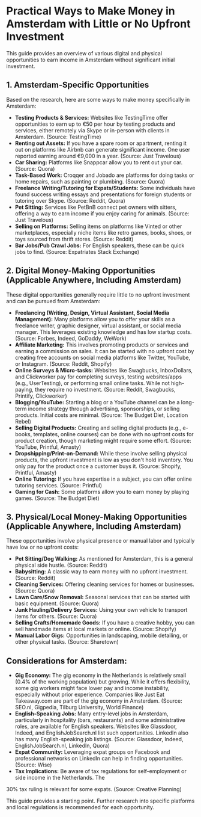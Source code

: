 # Practical Ways to Make Money in Amsterdam with Little or No Upfront Investment

This guide provides an overview of various digital and physical opportunities to earn income in Amsterdam without significant initial investment.

## 1. Amsterdam-Specific Opportunities

Based on the research, here are some ways to make money specifically in Amsterdam:

*   **Testing Products & Services:** Websites like TestingTime offer opportunities to earn up to €50 per hour by testing products and services, either remotely via Skype or in-person with clients in Amsterdam. (Source: TestingTime)
*   **Renting out Assets:** If you have a spare room or apartment, renting it out on platforms like Airbnb can generate significant income. One user reported earning around €9,000 in a year. (Source: Just Travelous)
*   **Car Sharing:** Platforms like Snappcar allow you to rent out your car. (Source: Quora)
*   **Task-Based Work:** Croqqer and Jobado are platforms for doing tasks or home repairs, such as painting or plumbing. (Source: Quora)
*   **Freelance Writing/Tutoring for Expats/Students:** Some individuals have found success writing essays and presentations for foreign students or tutoring over Skype. (Source: Reddit, Quora)
*   **Pet Sitting:** Services like PetBnB connect pet owners with sitters, offering a way to earn income if you enjoy caring for animals. (Source: Just Travelous)
*   **Selling on Platforms:** Selling items on platforms like Vinted or other marketplaces, especially niche items like retro games, books, shoes, or toys sourced from thrift stores. (Source: Reddit)
*   **Bar Jobs/Pub Crawl Jobs:** For English speakers, these can be quick jobs to find. (Source: Expatriates Stack Exchange)

## 2. Digital Money-Making Opportunities (Applicable Anywhere, Including Amsterdam)

These digital opportunities generally require little to no upfront investment and can be pursued from Amsterdam:

*   **Freelancing (Writing, Design, Virtual Assistant, Social Media Management):** Many platforms allow you to offer your skills as a freelance writer, graphic designer, virtual assistant, or social media manager. This leverages existing knowledge and has low startup costs. (Source: Forbes, Indeed, GoDaddy, WeWork)
*   **Affiliate Marketing:** This involves promoting products or services and earning a commission on sales. It can be started with no upfront cost by creating free accounts on social media platforms like Twitter, YouTube, or Instagram. (Source: Reddit, Shopify)
*   **Online Surveys & Micro-tasks:** Websites like Swagbucks, InboxDollars, and Clickworker pay for completing surveys, testing websites/apps (e.g., UserTesting), or performing small online tasks. While not high-paying, they require no investment. (Source: Reddit, Swagbucks, Printify, Clickworker)
*   **Blogging/YouTube:** Starting a blog or a YouTube channel can be a long-term income strategy through advertising, sponsorships, or selling products. Initial costs are minimal. (Source: The Budget Diet, Location Rebel)
*   **Selling Digital Products:** Creating and selling digital products (e.g., e-books, templates, online courses) can be done with no upfront costs for product creation, though marketing might require some effort. (Source: YouTube, Printful, Amasty)
*   **Dropshipping/Print-on-Demand:** While these involve selling physical products, the upfront investment is low as you don't hold inventory. You only pay for the product once a customer buys it. (Source: Shopify, Printful, Amasty)
*   **Online Tutoring:** If you have expertise in a subject, you can offer online tutoring services. (Source: Printful)
*   **Gaming for Cash:** Some platforms allow you to earn money by playing games. (Source: The Budget Diet)

## 3. Physical/Local Money-Making Opportunities (Applicable Anywhere, Including Amsterdam)

These opportunities involve physical presence or manual labor and typically have low or no upfront costs:

*   **Pet Sitting/Dog Walking:** As mentioned for Amsterdam, this is a general physical side hustle. (Source: Reddit)
*   **Babysitting:** A classic way to earn money with no upfront investment. (Source: Reddit)
*   **Cleaning Services:** Offering cleaning services for homes or businesses. (Source: Quora)
*   **Lawn Care/Snow Removal:** Seasonal services that can be started with basic equipment. (Source: Quora)
*   **Junk Hauling/Delivery Services:** Using your own vehicle to transport items for others. (Source: Quora)
*   **Selling Crafts/Homemade Goods:** If you have a creative hobby, you can sell handmade items at local markets or online. (Source: Shopify)
*   **Manual Labor Gigs:** Opportunities in landscaping, mobile detailing, or other physical tasks. (Source: Sharetown)

## Considerations for Amsterdam:

*   **Gig Economy:** The gig economy in the Netherlands is relatively small (0.4% of the working population) but growing. While it offers flexibility, some gig workers might face lower pay and income instability, especially without prior experience. Companies like Just Eat Takeaway.com are part of the gig economy in Amsterdam. (Source: SEO.nl, Gigpedia, Tilburg University, World Finance)
*   **English-Speaking Jobs:** Many entry-level jobs in Amsterdam, particularly in hospitality (bars, restaurants) and some administrative roles, are available for English speakers. Websites like Glassdoor, Indeed, and EnglishJobSearch.nl list such opportunities. LinkedIn also has many English-speaking job listings. (Source: Glassdoor, Indeed, EnglishJobSearch.nl, LinkedIn, Quora)
*   **Expat Community:** Leveraging expat groups on Facebook and professional networks on LinkedIn can help in finding opportunities. (Source: Wise)
*   **Tax Implications:** Be aware of tax regulations for self-employment or side income in the Netherlands. The 


30% tax ruling is relevant for some expats. (Source: Creative Planning)

This guide provides a starting point. Further research into specific platforms and local regulations is recommended for each opportunity.

